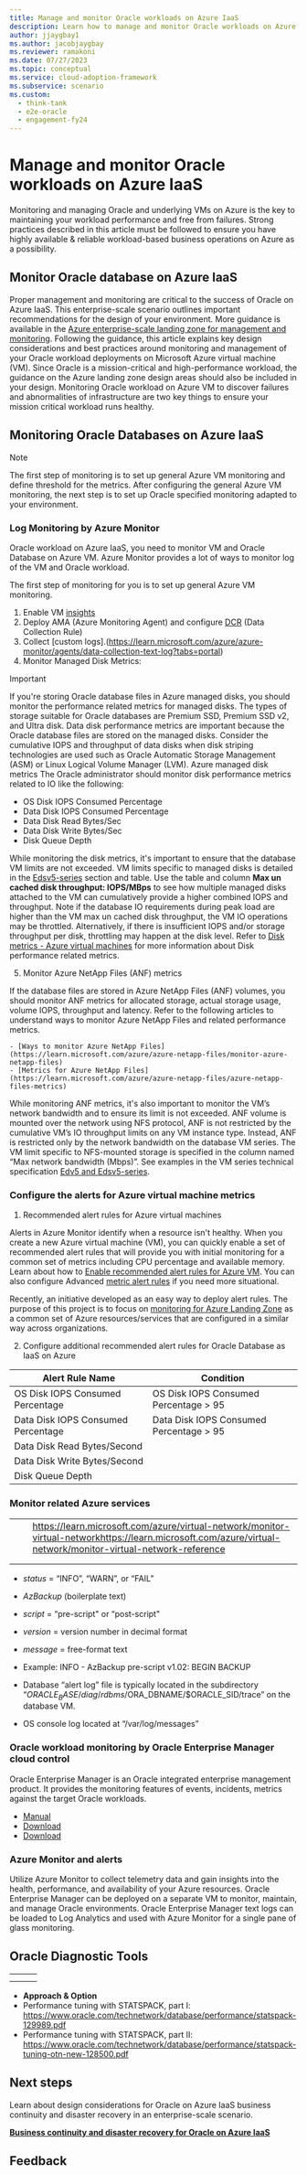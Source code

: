 ```yaml
---
title: Manage and monitor Oracle workloads on Azure IaaS
description: Learn how to manage and monitor Oracle workloads on Azure IaaS
author: jjaygbay1
ms.author: jacobjaygbay
ms.reviewer: ramakoni
ms.date: 07/27/2023
ms.topic: conceptual
ms.service: cloud-adoption-framework
ms.subservice: scenario
ms.custom: 
  - think-tank
  - e2e-oracle
  - engagement-fy24
---
```


# Manage and monitor Oracle workloads on Azure IaaS

Monitoring and managing Oracle and underlying VMs on Azure is the key to maintaining your workload performance and free from failures. Strong practices described in this article must be followed to ensure you have highly available & reliable workload-based business operations on Azure as a possibility.

## Monitor Oracle database on Azure IaaS

Proper management and monitoring are critical to the success of Oracle on Azure IaaS. This enterprise-scale scenario outlines important recommendations for the design of your environment. More guidance is available in the [Azure enterprise-scale landing zone for management and monitoring](https://learn.microsoft.com/azure/cloud-adoption-framework/ready/landing-zone/design-area/management). Following the guidance, this article explains key design considerations and best practices around monitoring and management of your Oracle workload deployments on Microsoft Azure virtual machine (VM). Since Oracle is a mission-critical and high-performance workload, the guidance on the Azure landing zone design areas should also be included in your design. Monitoring Oracle workload on Azure VM to discover failures and abnormalities of infrastructure are two key things to ensure your mission critical workload runs healthy.

## Monitoring Oracle Databases on Azure IaaS

> [!NOTE]
> The first step of monitoring is to set up general Azure VM monitoring and define threshold for the metrics. After configuring the general Azure VM monitoring, the next step is to set up Oracle specified monitoring adapted to your environment.

### Log Monitoring by Azure Monitor

Oracle workload on Azure IaaS, you need to monitor VM and Oracle Database on Azure VM. Azure Monitor provides a lot of ways to monitor log of the VM and Oracle workload.

The first step of monitoring for you is to set up general Azure VM monitoring.

  1. Enable VM [insights](https://learn.microsoft.com/azure/azure-monitor/vm/vminsights-enable-portal)
  2. Deploy AMA (Azure Monitoring Agent) and configure [DCR](https://learn.microsoft.com/azure/azure-monitor/essentials/data-collection-rule-overview) (Data Collection Rule)
  3. Collect [custom logs].(https://learn.microsoft.com/azure/azure-monitor/agents/data-collection-text-log?tabs=portal)
  4. Monitor Managed Disk Metrics:

  >[!IMPORTANT]
  >If you're storing Oracle database files in Azure managed disks, you should monitor the performance related metrics for managed disks. The types of storage suitable for Oracle databases are Premium SSD, Premium SSD v2, and Ultra disk. 
  >Data disk performance metrics are important because the Oracle database files are stored on the managed disks. Consider the cumulative IOPS and throughput of data disks when disk striping technologies are used such as Oracle Automatic Storage Management (ASM) or Linux Logical Volume Manager (LVM).
  >Azure managed disk metrics
  >The Oracle administrator should monitor disk performance metrics related to IO like the following:
  >
  >- OS Disk IOPS Consumed Percentage
  >- Data Disk IOPS Consumed Percentage
  >- Data Disk Read Bytes/Sec
  >- Data Disk Write Bytes/Sec
  >- Disk Queue Depth
  >
  >While monitoring the disk metrics, it's important to ensure that the database VM limits are not exceeded. VM limits specific to managed disks is detailed in the [Edsv5-series](https://learn.microsoft.com/azure/virtual-machines/edv5-edsv5-series#edsv5-series) section and table. Use the table and column **Max un cached disk throughput: IOPS/MBps** to see how multiple managed disks attached to the VM can cumulatively provide a higher combined IOPS and throughput. Note if the database IO requirements during peak load are higher than the VM max un cached disk throughput, the VM IO operations may be throttled. Alternatively, if there is insufficient IOPS and/or storage throughput per disk, throttling may happen at the disk level. 
  > Refer to [Disk metrics - Azure virtual machines](https://learn.microsoft.com/azure/virtual-machines/disks-metrics) for more information about Disk performance related metrics.

  5. Monitor Azure NetApp Files (ANF) metrics

   If the database files are stored in Azure NetApp Files (ANF) volumes, you should monitor ANF metrics for allocated storage, actual storage usage, volume IOPS, throughput and latency. Refer to the following articles to understand ways to monitor Azure NetApp Files and related performance metrics.

    - [Ways to monitor Azure NetApp Files](https://learn.microsoft.com/azure/azure-netapp-files/monitor-azure-netapp-files)
    - [Metrics for Azure NetApp Files](https://learn.microsoft.com/azure/azure-netapp-files/azure-netapp-files-metrics)

While monitoring ANF metrics, it's also important to monitor the VM’s network bandwidth and to ensure its limit is not exceeded. ANF volume is mounted over the network using NFS protocol, ANF is not restricted by the cumulative VM’s IO throughput limits on any VM instance type. Instead, ANF is restricted only by the network bandwidth on the database VM series. The VM limit specific to NFS-mounted storage is specified in the column named “Max network bandwidth (Mbps)”. See examples in the VM series technical specification [Edv5 and Edsv5-series](https://learn.microsoft.com/azure/virtual-machines/edv5-edsv5-series).

### Configure the alerts for Azure virtual machine metrics

  1. Recommended alert rules for Azure virtual machines

  Alerts in Azure Monitor identify when a resource isn't healthy. When you create a new Azure virtual machine (VM), you can quickly enable a set of recommended alert rules that will provide you with initial monitoring for a common set of metrics including CPU percentage and available memory. Learn about how to [Enable recommended alert rules for Azure VM](https://learn.microsoft.com/azure/azure-monitor/vm/tutorial-monitor-vm-alert-recommended). You can also configure Advanced [metric alert rules](https://learn.microsoft.com/azure/azure-monitor/alerts/alerts-dynamic-thresholds) if you need more situational. 

  Recently, an initiative developed as an easy way to deploy alert rules. The purpose of this project is to focus on [monitoring for Azure Landing Zone](https://github.com/Azure/alz-monitor) as a common set of Azure resources/services that are configured in a similar way across organizations. 

 2. Configure additional recommended alert rules for Oracle Database as IaaS on Azure

  | **Alert Rule Name** | **Condition** |
  |---|---|
  | OS Disk IOPS Consumed Percentage | OS Disk IOPS Consumed Percentage > 95 |
  | Data Disk IOPS Consumed Percentage | Data Disk IOPS Consumed Percentage > 95 |
  | Data Disk Read Bytes/Second | |
  | Data Disk Write Bytes/Second | |
  | Disk Queue Depth | |

 
  ### Monitor related Azure services

  | | | |
  |---|---|---|
  | | | <https://learn.microsoft.com/azure/virtual-network/monitor-virtual-network><https://learn.microsoft.com/azure/virtual-network/monitor-virtual-network-reference><br> |
  | | | |
  | | | |

- _status_ = “INFO”, “WARN”, or “FAIL”
- _AzBackup_ (boilerplate text)
- _script_ = “pre-script" or “post-script"
- _version_ = version number in decimal format
- _message_ = free-format text

- Example:  INFO - AzBackup pre-script v1.02: BEGIN BACKUP
- Database “alert log” file is typically located in the subdirectory “$ORACLE_BASE/diag/rdbms/$ORA_DBNAME/$ORACLE_SID/trace” on the database VM.
- OS console log located at “/var/log/messages”

### Oracle workload monitoring by Oracle Enterprise Manager cloud control

Oracle Enterprise Manager is an Oracle integrated enterprise management product. It provides the monitoring features of events, incidents, metrics against the target Oracle workloads.

- [Manual](https://docs.oracle.com/en/enterprise-manager/index.html)
- [Download](https://www.oracle.com/enterprise-manager/downloads/cloud-control-downloads.html)
- [Download](https://blogs.oracle.com/observability/post/monitoring-best-practices-white-paper-for-enterprise-manager-13c-now-available)

### Azure Monitor and alerts

Utilize Azure Monitor to collect telemetry data and gain insights into the health, performance, and availability of your Azure resources. Oracle Enterprise Manager can be deployed on a separate VM to monitor, maintain, and manage Oracle environments. Oracle Enterprise Manager text logs can be loaded to Log Analytics and used with Azure Monitor for a single pane of glass monitoring.

## Oracle Diagnostic Tools

| | | |
|---|---|---|
| | | |
| | | |

- **Approach & Option**
- Performance tuning with STATSPACK, part I:  <https://www.oracle.com/technetwork/database/performance/statspack-129989.pdf>
- Performance tuning with STATSPACK, part II:  https://www.oracle.com/technetwork/database/performance/statspack-tuning-otn-new-128500.pdf


## Next steps

Learn about design considerations for Oracle on Azure IaaS business continuity and disaster recovery in an enterprise-scale scenario.

[**Business continuity and disaster recovery for Oracle on Azure IaaS**](https://microsofteur.sharepoint.com/:w:/t/DataMod/EV0lkrFLXaNGnSkrAz8gLToB7fnA5hCCqhg0vA1zV7Do2g?e=TgAFlf) 

## Feedback